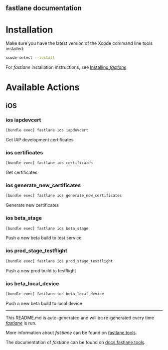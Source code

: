 fastlane documentation
----

# Installation

Make sure you have the latest version of the Xcode command line tools installed:

```sh
xcode-select --install
```

For _fastlane_ installation instructions, see [Installing _fastlane_](https://docs.fastlane.tools/#installing-fastlane)

# Available Actions

## iOS

### ios iapdevcert

```sh
[bundle exec] fastlane ios iapdevcert
```

Get IAP development certificates

### ios certificates

```sh
[bundle exec] fastlane ios certificates
```

Get certificates

### ios generate_new_certificates

```sh
[bundle exec] fastlane ios generate_new_certificates
```

Generate new certificates

### ios beta_stage

```sh
[bundle exec] fastlane ios beta_stage
```

Push a new beta build to test service

### ios prod_stage_testflight

```sh
[bundle exec] fastlane ios prod_stage_testflight
```

Push a new prod build to testflight

### ios beta_local_device

```sh
[bundle exec] fastlane ios beta_local_device
```

Push a new beta build to local device

----

This README.md is auto-generated and will be re-generated every time [_fastlane_](https://fastlane.tools) is run.

More information about _fastlane_ can be found on [fastlane.tools](https://fastlane.tools).

The documentation of _fastlane_ can be found on [docs.fastlane.tools](https://docs.fastlane.tools).
